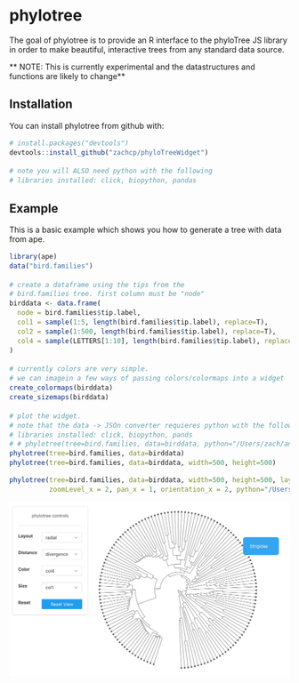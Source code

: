 
<!-- README.md is generated from README.Rmd. Please edit that file -->
phylotree
=========

The goal of phylotree is to provide an R interface to the phyloTree JS library in order to make beautiful, interactive trees from any standard data source.

\*\* NOTE: This is currently experimental and the datastructures and functions are likely to change\*\*

Installation
------------

You can install phylotree from github with:

``` r
# install.packages("devtools")
devtools::install_github("zachcp/phyloTreeWidget")

# note you will ALSO need python with the following
# libraries installed: click, biopython, pandas
```

Example
-------

This is a basic example which shows you how to generate a tree with data from ape.

``` r
library(ape)
data("bird.families")

# create a dataframe using the tips from the
# bird.families tree. first column must be "node"
birddata <- data.frame(
  node = bird.families$tip.label,
  col1 = sample(1:5, length(bird.families$tip.label), replace=T),
  col2 = sample(1:500, length(bird.families$tip.label), replace=T),
  col4 = sample(LETTERS[1:10], length(bird.families$tip.label), replace=T)
)

# currently colors are very simple.
# we can imagein a few ways of passing colors/colormaps into a widget
create_colormaps(birddata)
create_sizemaps(birddata)

# plot the widget.
# note that the data -> JSOn converter requieres python with the following
# libraries installed: click, biopython, pands
# # phylotree(tree=bird.families, data=birddata, python="/Users/zach/anaconda3/bin/python")
phylotree(tree=bird.families, data=birddata)
phylotree(tree=bird.families, data=birddata, width=500, height=500)
```

``` r
phylotree(tree=bird.families, data=birddata, width=500, height=500, layout="rect", 
          zoomLevel_x = 2, pan_x = 1, orientation_x = 2, python="/Users/zach/anaconda3/bin/python")
```

![](phyloTree1.png)
